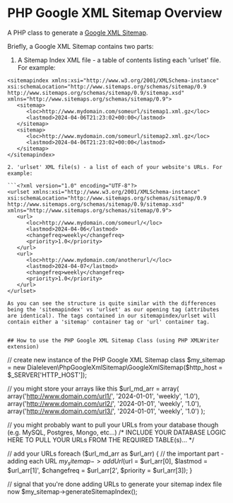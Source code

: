 # PHP Google XML Sitemap Overview

A PHP class to generate a [Google XML Sitemap](https://developers.google.com/search/docs/crawling-indexing/sitemaps/overview).

Briefly, a Google XML Sitemap contains two parts:

1. A Sitemap Index XML file - a table of contents listing each 'urlset' file. For example:

```<?xml version="1.0" encoding="UTF-8"?>
<sitemapindex xmlns:xsi="http://www.w3.org/2001/XMLSchema-instance" xsi:schemaLocation="http://www.sitemaps.org/schemas/sitemap/0.9 http://www.sitemaps.org/schemas/sitemap/0.9/sitemap.xsd" xmlns="http://www.sitemaps.org/schemas/sitemap/0.9">
   <sitemap>
      <loc>http://www.mydomain.com/someurl/sitemap1.xml.gz</loc>
      <lastmod>2024-04-06T21:23:02+00:00</lastmod>
   </sitemap>
   <sitemap>
      <loc>http://www.mydomain.com/someurl/sitemap2.xml.gz</loc>
      <lastmod>2024-04-06T21:23:02+00:00</lastmod>
   </sitemap>
</sitemapindex>

2. 'urlset' XML file(s) - a list of each of your website's URLs. For example:

```<?xml version="1.0" encoding="UTF-8"?>
<urlset xmlns:xsi="http://www.w3.org/2001/XMLSchema-instance" xsi:schemaLocation="http://www.sitemaps.org/schemas/sitemap/0.9 http://www.sitemaps.org/schemas/sitemap/0.9/sitemap.xsd" xmlns="http://www.sitemaps.org/schemas/sitemap/0.9">
   <url>
      <loc>http://www.mydomain.com/someurl/</loc>
      <lastmod>2024-04-06</lastmod>
      <changefreq>weekly</changefreq>
      <priority>1.0</priority>
   </url>
   <url>
      <loc>http://www.mydomain.com/anotherurl/</loc>
      <lastmod>2024-04-07</lastmod>
      <changefreq>weekly</changefreq>
      <priority>1.0</priority>
   </url>
</urlset>

As you can see the structure is quite similar with the differences being the 'sitemapindex' vs 'urlset' as our opening tag (attributes are identical). The tags contained in our sitemapindex/urlset will contain either a 'sitemap' container tag or 'url' container tag.


## How to use the PHP Google XML Sitemap Class (using PHP XMLWriter extension)

```
// create new instance of the PHP Google XML Sitemap class
$my_sitemap = new Dialeleven\PhpGoogleXmlSitemap\GoogleXmlSitemap($http_host = $_SERVER['HTTP_HOST']);


// you might store your arrays like this
$url_md_arr = array(
   array('http://www.domain.com/url1/', '2024-01-01', 'weekly', '1.0'),
   array('http://www.domain.com/url2/', '2024-01-01', 'weekly', '1.0'),
   array('http://www.domain.com/url3/', '2024-01-01', 'weekly', '1.0')
);

// you might probably want to pull your URLs from your database though (e.g. MySQL, Postgres, Mongo, etc...)
/*
INCLUDE YOUR DATABASE LOGIC HERE TO PULL YOUR URLs FROM THE REQUIRED TABLE(s)...
*/


// add your URLs
foreach ($url_md_arr as $url_arr)
{
   // the important part - adding each URL
   $my_sitemap->addUrl($url = $url_arr[0], $lastmod = $url_arr[1]', $changefreq = $url_arr[2', $priority = $url_arr[3]);
}


// signal that you're done adding URLs to generate your sitemap index file now
$my_sitemap->generateSitemapIndex();